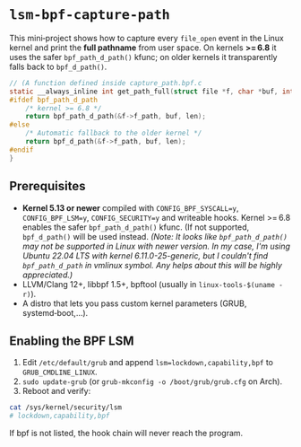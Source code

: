 # `lsm-bpf-capture-path`

This mini‑project shows how to capture every `file_open` event in the Linux kernel and print the **full pathname** from user space. On kernels **>= 6.8** it uses the safer `bpf_path_d_path()` kfunc; on older kernels it transparently falls back to `bpf_d_path()`.

```c
// (A function defined inside capture_path.bpf.c
static __always_inline int get_path_full(struct file *f, char *buf, int len) {
#ifdef bpf_path_d_path
    /* kernel >= 6.8 */
    return bpf_path_d_path(&f->f_path, buf, len);
#else
    /* Automatic fallback to the older kernel */
    return bpf_d_path(&f->f_path, buf, len);
#endif
}
```

Prerequisites
-------------

* **Kernel 5.13 or newer** compiled with  `CONFIG_BPF_SYSCALL=y`, `CONFIG_BPF_LSM=y`, `CONFIG_SECURITY=y` and writeable hooks.  Kernel >= 6.8 enables the safer `bpf_path_d_path()` kfunc. (If not supported, `bpf_d_path()` will be used instead. *(Note: It looks like `bpf_path_d_path()` may not be supported in Linux with newer version. In my case, I'm using Ubuntu 22.04 LTS with kernel 6.11.0-25-generic, but I couldn't find `bpf_path_d_path` in vmlinux symbol. Any helps about this will be highly appreciated.)*
* LLVM/Clang 12+, libbpf 1.5+, bpftool (usually in `linux-tools-$(uname -r)`).
* A distro that lets you pass custom kernel parameters (GRUB, systemd‑boot,…).

Enabling the BPF LSM
--------------------

1. Edit `/etc/default/grub` and append  `lsm=lockdown,capability,bpf` to `GRUB_CMDLINE_LINUX`.
2. `sudo update-grub` (or `grub-mkconfig -o /boot/grub/grub.cfg` on Arch).
3. Reboot and verify:  

```bash
cat /sys/kernel/security/lsm
# lockdown,capability,bpf
```

If bpf is not listed, the hook chain will never reach the program.
